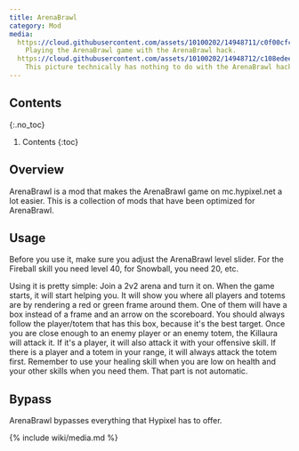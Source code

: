 ```yaml
---
title: ArenaBrawl
category: Mod
media:
  https://cloud.githubusercontent.com/assets/10100202/14948711/c0f00cfc-1043-11e6-85a2-a581993c8a45.jpg: |
    Playing the ArenaBrawl game with the ArenaBrawl hack.
  https://cloud.githubusercontent.com/assets/10100202/14948712/c108edee-1043-11e6-9cd6-bb20c01aca64.jpg: |
    This picture technically has nothing to do with the ArenaBrawl hack, but it's a good joke on the topic.
---
```

## Contents
{:.no_toc}
1. Contents
{:toc}

## Overview
ArenaBrawl is a mod that makes the ArenaBrawl game on mc.hypixel.net a lot easier. This is a collection of mods that have been optimized for ArenaBrawl.

## Usage
Before you use it, make sure you adjust the ArenaBrawl level slider. For the Fireball skill you need level 40, for Snowball, you need 20, etc.

Using it is pretty simple: Join a 2v2 arena and turn it on. When the game starts, it will start helping you. It will show you where all players and totems are by rendering a red or green frame around them. One of them will have a box instead of a frame and an arrow on the scoreboard. You should always follow the player/totem that has this box, because it's the best target. Once you are close enough to an enemy player or an enemy totem, the Killaura will attack it. If it's a player, it will also attack it with your offensive skill. If there is a player and a totem in your range, it will always attack the totem first. Remember to use your healing skill when you are low on health and your other skills when you need them. That part is not automatic.

## Bypass
ArenaBrawl bypasses everything that Hypixel has to offer.

{% include wiki/media.md %}
